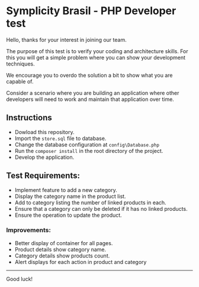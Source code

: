 # Symplicity Brasil - PHP Developer test

Hello, thanks for your interest in joining our team.

The purpose of this test is to verify your coding and architecture skills. For this you will get a simple problem where you can show your development techniques.

We encourage you to overdo the solution a bit to show what you are capable of.

Consider a scenario where you are building an application where other developers will need to work and maintain that application over time.

## Instructions

- Dowload this repository.
- Import the `store.sql` file to database.
- Change the database configuration at  `config\Database.php`
- Run the `composer install` in the root directory of the project.
- Develop the application.

## Test Requirements:

- Implement feature to add a new category.
- Display the category name in the product list.
- Add to category listing the number of linked products in each.
- Ensure that a category can only be deleted if it has no linked products.
- Ensure the operation to update the product.

### Improvements:
- Better display of container for all pages. 
- Product details show category name.
- Category details show products count.
- Alert displays for each action in product and category


---

Good luck!
